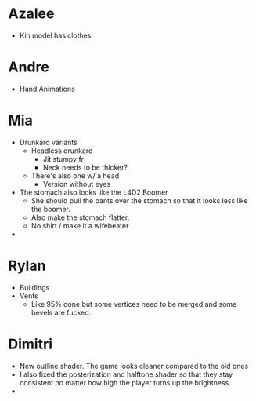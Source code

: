 # Azalee
- Kin model has clothes

# Andre
- Hand Animations

# Mia
- Drunkard variants
	- Headless drunkard
		- Jit stumpy fr
		- Neck needs to be thicker?
	- There's also one w/ a head
		- Version without eyes
- The stomach also looks like the L4D2 Boomer
	- She should pull the pants over the stomach so that it looks less like the boomer.
	- Also make the stomach flatter.
	- No shirt / make it a wifebeater
- 

# Rylan
- Buildings
- Vents
	- Like 95% done but some vertices need to be merged and some bevels are fucked.

# Dimitri
- New outline shader. The game looks cleaner compared to the old ones
- I also fixed the posterization and halftone shader so that they stay consistent no matter how high the player turns up the brightness
- 